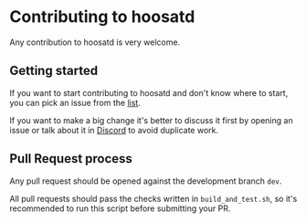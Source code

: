 # Contributing to hoosatd

Any contribution to hoosatd is very welcome.

## Getting started

If you want to start contributing to hoosatd and don't know where to start, you can pick an issue from
the [list](https://github.com/Hoosat-Oy/hoosatd/issues).

If you want to make a big change it's better to discuss it first by opening an issue or talk about it in
[Discord](https://discord.gg/WmGhhzk) to avoid duplicate work.

## Pull Request process

Any pull request should be opened against the development branch `dev`.

All pull requests should pass the checks written in `build_and_test.sh`, so it's recommended to run this script before
submitting your PR.
